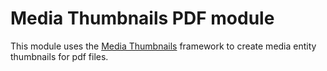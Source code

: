 # Media Thumbnails PDF module

This module uses the [Media Thumbnails](https://www.drupal.org/project/media_thumbnails) framework
to create media entity thumbnails for pdf files.
